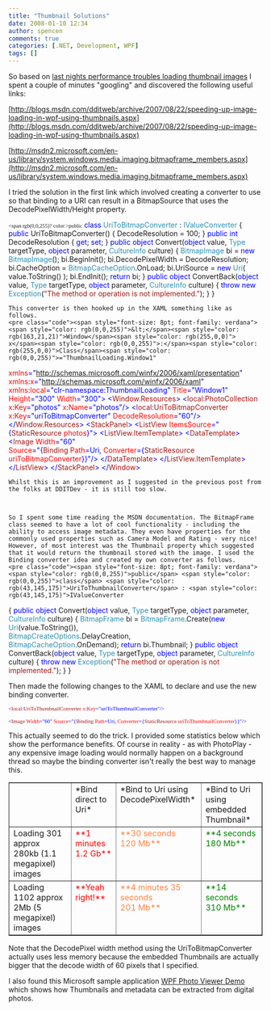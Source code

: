 ```yaml
---
title: "Thumbnail Solutions"
date: 2008-01-10 12:34
author: spencen
comments: true
categories: [.NET, Development, WPF]
tags: []
---
```


So based on [last nights performance troubles loading thumbnail images](http://blog.spencen.com/2008/01/10/thumbnail-images.aspx) I spent a couple of minutes "googling" and discovered the following useful links:
 

[http://blogs.msdn.com/dditweb/archive/2007/08/22/speeding-up-image-loading-in-wpf-using-thumbnails.aspx](http://blogs.msdn.com/dditweb/archive/2007/08/22/speeding-up-image-loading-in-wpf-using-thumbnails.aspx)  

[http://msdn2.microsoft.com/en-us/library/system.windows.media.imaging.bitmapframe_members.aspx](http://msdn2.microsoft.com/en-us/library/system.windows.media.imaging.bitmapframe_members.aspx)  

I tried the solution in the first link which involved creating a converter to use so that binding to a URI can result in a BitmapSource that uses the DecodePixelWidth/Height property.

<span style="font-size: 8pt; font-family: verdana">    <span rgb(0,0,255)? color:>public</span> <span style="color: rgb(0,0,255)">class</span> <span style="color: rgb(43,145,175)">UriToBitmapConverter</span> : <span style="color: rgb(43,145,175)">IValueConverter
</span>    {
<span style="color: rgb(0,0,255)">public</span> UriToBitmapConverter()
{
DecodeResolution = 100;
}
<span style="color: rgb(0,0,255)">public</span> <span style="color: rgb(0,0,255)">int</span> DecodeResolution { <span style="color: rgb(0,0,255)">get</span>; <span style="color: rgb(0,0,255)">set</span>; }
<span style="color: rgb(0,0,255)">public</span> <span style="color: rgb(0,0,255)">object</span> Convert(<span style="color: rgb(0,0,255)">object</span> value, <span style="color: rgb(43,145,175)">Type</span> targetType, <span style="color: rgb(0,0,255)">object</span> parameter, <span style="color: rgb(43,145,175)">CultureInfo</span> culture)
{
<span style="color: rgb(43,145,175)">BitmapImage</span> bi = <span style="color: rgb(0,0,255)">new</span> <span style="color: rgb(43,145,175)">BitmapImage</span>();
bi.BeginInit();
bi.DecodePixelWidth = DecodeResolution;
bi.CacheOption = <span style="color: rgb(43,145,175)">BitmapCacheOption</span>.OnLoad;
bi.UriSource = <span style="color: rgb(0,0,255)">new</span> <span style="color: rgb(43,145,175)">Uri</span>( value.ToString() );
bi.EndInit();
<span style="color: rgb(0,0,255)">return</span> bi;
}
<span style="color: rgb(0,0,255)">public</span> <span style="color: rgb(0,0,255)">object</span> ConvertBack(<span style="color: rgb(0,0,255)">object</span> value, <span style="color: rgb(43,145,175)">Type</span> targetType, <span style="color: rgb(0,0,255)">object</span> parameter, <span style="color: rgb(43,145,175)">CultureInfo</span> culture)
{
<span style="color: rgb(0,0,255)">throw</span> <span style="color: rgb(0,0,255)">new</span> <span style="color: rgb(43,145,175)">Exception</span>(<span style="color: rgb(163,21,21)">"The method or operation is not implemented."</span>);
}
}</pre></span><a href="http://11011.net/software/vspaste"></a>

    
    This converter is then hooked up in the XAML something like as follows.
    <pre class="code"><span style="font-size: 8pt; font-family: verdana"><span style="color: rgb(0,0,255)">&lt;</span><span style="color: rgb(163,21,21)">Window</span><span style="color: rgb(255,0,0)"> x</span><span style="color: rgb(0,0,255)">:</span><span style="color: rgb(255,0,0)">Class</span><span style="color: rgb(0,0,255)">="ThumbnailLoading.Window1"
</span>   <span style="color: rgb(255,0,0)"> xmlns</span><span style="color: rgb(0,0,255)">="http://schemas.microsoft.com/winfx/2006/xaml/presentation"
</span>   <span style="color: rgb(255,0,0)"> xmlns</span><span style="color: rgb(0,0,255)">:</span><span style="color: rgb(255,0,0)">x</span><span style="color: rgb(0,0,255)">="http://schemas.microsoft.com/winfx/2006/xaml"
</span>       <span style="color: rgb(255,0,0)"> xmlns</span><span style="color: rgb(0,0,255)">:</span><span style="color: rgb(255,0,0)">local</span><span style="color: rgb(0,0,255)">="clr-namespace:ThumbnailLoading"
</span>   <span style="color: rgb(255,0,0)"> Title</span><span style="color: rgb(0,0,255)">="Window1"</span><span style="color: rgb(255,0,0)"> Height</span><span style="color: rgb(0,0,255)">="300"</span><span style="color: rgb(255,0,0)"> Width</span><span style="color: rgb(0,0,255)">="300"&gt;
</span><span style="color: rgb(163,21,21)">    </span><span style="color: rgb(0,0,255)">&lt;</span><span style="color: rgb(163,21,21)">Window.Resources</span><span style="color: rgb(0,0,255)">&gt;
</span><span style="color: rgb(163,21,21)">        </span><span style="color: rgb(0,0,255)">&lt;</span><span style="color: rgb(163,21,21)">local</span><span style="color: rgb(0,0,255)">:</span><span style="color: rgb(163,21,21)">PhotoCollection</span><span style="color: rgb(255,0,0)"> x</span><span style="color: rgb(0,0,255)">:</span><span style="color: rgb(255,0,0)">Key</span><span style="color: rgb(0,0,255)">="photos"</span><span style="color: rgb(255,0,0)"> x</span><span style="color: rgb(0,0,255)">:</span><span style="color: rgb(255,0,0)">Name</span><span style="color: rgb(0,0,255)">="photos"/&gt;
</span><span style="color: rgb(163,21,21)">        </span><span style="color: rgb(0,0,255)">&lt;</span><span style="color: rgb(163,21,21)">local</span><span style="color: rgb(0,0,255)">:</span><span style="color: rgb(163,21,21)">UriToBitmapConverter</span><span style="color: rgb(255,0,0)"> x</span><span style="color: rgb(0,0,255)">:</span><span style="color: rgb(255,0,0)">Key</span><span style="color: rgb(0,0,255)">="uriToBitmapConverter"</span><span style="color: rgb(255,0,0)"> DecodeResolution</span><span style="color: rgb(0,0,255)">="60"/&gt;
</span><span style="color: rgb(163,21,21)">    </span><span style="color: rgb(0,0,255)">&lt;/</span><span style="color: rgb(163,21,21)">Window.Resources</span><span style="color: rgb(0,0,255)">&gt;
</span><span style="color: rgb(163,21,21)">    </span><span style="color: rgb(0,0,255)">&lt;</span><span style="color: rgb(163,21,21)">StackPanel</span><span style="color: rgb(0,0,255)">&gt;
</span><span style="color: rgb(163,21,21)">        </span><span style="color: rgb(0,0,255)">&lt;</span><span style="color: rgb(163,21,21)">ListView</span><span style="color: rgb(255,0,0)"> ItemsSource</span><span style="color: rgb(0,0,255)">="{</span><span style="color: rgb(163,21,21)">StaticResource</span><span style="color: rgb(255,0,0)"> photos</span><span style="color: rgb(0,0,255)">}"&gt;
</span><span style="color: rgb(163,21,21)">             </span><span style="color: rgb(0,0,255)">&lt;</span><span style="color: rgb(163,21,21)">ListView.ItemTemplate</span><span style="color: rgb(0,0,255)">&gt;
</span><span style="color: rgb(163,21,21)">                </span><span style="color: rgb(0,0,255)">&lt;</span><span style="color: rgb(163,21,21)">DataTemplate</span><span style="color: rgb(0,0,255)">&gt;
</span><span style="color: rgb(163,21,21)">                    </span><span style="color: rgb(0,0,255)">&lt;</span><span style="color: rgb(163,21,21)">Image</span><span style="color: rgb(255,0,0)"> Width</span><span style="color: rgb(0,0,255)">="60"</span><span style="color: rgb(255,0,0)"> <br>                                Source</span><span style="color: rgb(0,0,255)">="{</span><span style="color: rgb(163,21,21)">Binding</span><span style="color: rgb(255,0,0)"> Path</span><span style="color: rgb(0,0,255)">=Uri,</span><span style="color: rgb(255,0,0)"> Converter</span><span style="color: rgb(0,0,255)">={</span><span style="color: rgb(163,21,21)">StaticResource</span><span style="color: rgb(255,0,0)"> uriToBitmapConverter</span><span style="color: rgb(0,0,255)">}}"/&gt;
</span><span style="color: rgb(163,21,21)">                </span><span style="color: rgb(0,0,255)">&lt;/</span><span style="color: rgb(163,21,21)">DataTemplate</span><span style="color: rgb(0,0,255)">&gt;
</span><span style="color: rgb(163,21,21)">            </span><span style="color: rgb(0,0,255)">&lt;/</span><span style="color: rgb(163,21,21)">ListView.ItemTemplate</span><span style="color: rgb(0,0,255)">&gt;
</span><span style="color: rgb(163,21,21)">        </span><span style="color: rgb(0,0,255)">&lt;/</span><span style="color: rgb(163,21,21)">ListView</span><span style="color: rgb(0,0,255)">&gt;
</span><span style="color: rgb(163,21,21)">    </span><span style="color: rgb(0,0,255)">&lt;/</span><span style="color: rgb(163,21,21)">StackPanel</span><span style="color: rgb(0,0,255)">&gt;
&lt;/</span><span style="color: rgb(163,21,21)">Window</span><span style="color: rgb(0,0,255)">&gt;</span></span></pre><a href="http://11011.net/software/vspaste"></a>

    
    Whilst this is an improvement as I suggested in the previous post from the folks at DDITDev - it is still too slow. 
    

    
    So I spent some time reading the MSDN documentation. The BitmapFrame class seemed to have a lot of cool functionality - including the ability to access image metadata. They even have properties for the commonly used properties such as Camera Model and Rating - very nice! However, of most interest was the Thumbnail property which suggested that it would return the thumbnail stored with the image. I used the Binding converter idea and created my own converter as follows.
    <pre class="code"><span style="font-size: 8pt; font-family: verdana">    <span style="color: rgb(0,0,255)">public</span> <span style="color: rgb(0,0,255)">class</span> <span style="color: rgb(43,145,175)">UriToThumbnailConverter</span> : <span style="color: rgb(43,145,175)">IValueConverter
</span>    {
<span style="color: rgb(0,0,255)">public</span> <span style="color: rgb(0,0,255)">object</span> Convert(<span style="color: rgb(0,0,255)">object</span> value, <span style="color: rgb(43,145,175)">Type</span> targetType, <span style="color: rgb(0,0,255)">object</span> parameter, <span style="color: rgb(43,145,175)">CultureInfo</span> culture)
{
<span style="color: rgb(43,145,175)">BitmapFrame</span> bi = <span style="color: rgb(43,145,175)">BitmapFrame</span>.Create(<span style="color: rgb(0,0,255)">new</span> <span style="color: rgb(43,145,175)">Uri</span>(value.ToString()), <br>                                                                      <span style="color: rgb(43,145,175)">BitmapCreateOptions</span>.DelayCreation, <br>                                                                      <span style="color: rgb(43,145,175)">BitmapCacheOption</span>.OnDemand);
<span style="color: rgb(0,0,255)">return</span> bi.Thumbnail;
}
<span style="color: rgb(0,0,255)">public</span> <span style="color: rgb(0,0,255)">object</span> ConvertBack(<span style="color: rgb(0,0,255)">object</span> value, <span style="color: rgb(43,145,175)">Type</span> targetType, <span style="color: rgb(0,0,255)">object</span> parameter, <span style="color: rgb(43,145,175)">CultureInfo</span> culture)
{
<span style="color: rgb(0,0,255)">throw</span> <span style="color: rgb(0,0,255)">new</span> <span style="color: rgb(43,145,175)">Exception</span>(<span style="color: rgb(163,21,21)">"The method or operation is not implemented."</span>);
}
}</span><font face="Verdana"> </font>



Then made the following changes to the XAML to declare and use the new binding converter.




<a href="http://11011.net/software/vspaste"><a href="http://11011.net/software/vspaste"></a>


>
<p style="font-size: 8pt; font-family: verdana"><span style="color: rgb(163,21,21)"></span><span style="color: rgb(0,0,255)">&lt;</span><span style="color: rgb(163,21,21)">local</span><span style="color: rgb(0,0,255)">:</span><span style="color: rgb(163,21,21)">UriToThumbnailConverter</span><span style="color: rgb(255,0,0)"> x</span><span style="color: rgb(0,0,255)">:</span><span style="color: rgb(255,0,0)">Key</span><span style="color: rgb(0,0,255)">="uriToThumbnailConverter"</span><span style="color: rgb(0,0,255)">/&gt; </span>





>
<p style="font-size: 8pt; font-family: verdana"><span style="color: rgb(0,0,255)">&lt;</span><span style="color: rgb(163,21,21)">Image</span><span style="color: rgb(255,0,0)"> Width</span><span style="color: rgb(0,0,255)">="60"</span><span style="color: rgb(255,0,0)"> Source</span><span style="color: rgb(0,0,255)">="{</span><span style="color: rgb(163,21,21)">Binding</span><span style="color: rgb(255,0,0)"> Path</span><span style="color: rgb(0,0,255)">=Uri,</span><span style="color: rgb(255,0,0)"> Converter</span><span style="color: rgb(0,0,255)">={</span><span style="color: rgb(163,21,21)">StaticResource</span><span style="color: rgb(255,0,0)"> uriToThumbnailConverter</span><span style="color: rgb(0,0,255)">}}"/&gt; </span>





This actually seemed to do the trick. I provided some statistics below which show the performance benefits. Of course in reality - as with PhotoPlay - any expensive image loading would normally happen on a background thread so maybe the binding converter isn't really the best way to manage this.

<table cellspacing="0" cellpadding="2" width="615" border="1">
<tbody>
<tr>
<td valign="top" width="185">&nbsp;</td>
<td valign="top" width="117">*Bind direct to Uri*</td>
<td valign="top" width="159">*Bind to Uri using DecodePixelWidth*</td>
<td valign="top" width="152">*Bind to Uri using embedded Thumbnail*</td></tr>
<tr>
<td valign="top" width="185">Loading 301 approx 280kb (1.1 megapixel) images</td>
<td valign="top" width="117"><font color="#ff0000">**1 minutes<br>1.2 Gb**</font></td>
<td valign="top" width="161"><font color="#ff8040">**30 seconds<br>120 Mb**</font></td>
<td valign="top" width="152"><font color="#008000">**4 seconds<br>180 Mb**</font></td></tr>
<tr>
<td valign="top" width="185">Loading 1102 approx 2Mb (5 megapixel) images</td>
<td valign="top" width="117"><font color="#ff0000">**Yeah right!**</font></td>
<td valign="top" width="163"><font color="#ff8040">**4 minutes 35 seconds<br>201 Mb**</font></td>
<td valign="top" width="152"><font color="#008000">**14 seconds<br>310 Mb**</font></td></tr></tbody></table>


Note that the DecodePixel width method using the UriToBitmapConverter actually uses less memory because the embedded Thumbnails are actually bigger that the decode width of 60 pixels that I specified.



I also found this Microsoft sample application [WPF Photo Viewer Demo](http://msdn2.microsoft.com/en-us/library/ms771331.aspx) which shows how Thumbnails and metadata can be extracted from digital photos.


